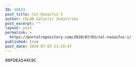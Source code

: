 ```yaml
---
ID: 18623
post_title: Cel-Nazaifus I
author: CELAB Galactic Industries
post_excerpt: ""
layout: post
permalink: >
  https://portalrepository.com/2020/07/03/cel-nazaifus-i/
published: true
post_date: 2020-07-03 21:15:47
---
```

<pre>00FDEA544C0C</pre>